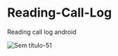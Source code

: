 # Reading-Call-Log
Reading call log android

![Sem título-51](https://user-images.githubusercontent.com/34917070/151228071-0e233bab-fd16-4402-8e75-9a6b16d0bd7d.png)
